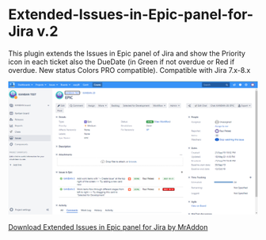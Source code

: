 # Extended-Issues-in-Epic-panel-for-Jira v.2
This plugin extends the Issues in Epic panel of Jira and show the Priority icon in each ticket also the DueDate (in Green if not overdue or Red if overdue. New status Colors PRO compatible). Compatible with Jira 7.x-8.x

![Screenshot](screenshot2.png)

[Download Extended Issues in Epic panel for Jira by MrAddon](https://github.com/MrAddon/Extended-Issues-in-Epic-panel-for-Jira/releases)
